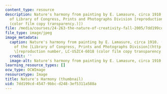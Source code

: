 ```yaml
---
content_type: resource
description: Nature's harmony from painting by E. Lamasure, circa 1910. (Image courtesy
  of Library of Congress, Prints and Photographs Division [reproduction number, LC-USZC4-6018
  (color film copy transparency.)])
file: /media/courses/24-263-the-nature-of-creativity-fall-2005/7dd199cd45479bbcd2483ef5311a588a_24-263f05-th.jpg
file_type: image/jpeg
image_metadata:
  caption: Nature's harmony from painting by E. Lamasure, circa 1910. (Image courtesy
    of the [Library of Congress, Prints and Photographs Division](http://www.loc.gov/rr/print/)
    \[reproduction number, LC-USZC4-6018 (color film copy transparency.)\])
  credit: ''
  image-alt: Nature's harmony from painting by E. Lamasure, circa 1910.
learning_resource_types: []
ocw_type: OCWImage
resourcetype: Image
title: Nature's Harmony (thumbnail)
uid: 7dd199cd-4547-9bbc-d248-3ef5311a588a
---
```

